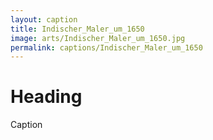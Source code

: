```yaml
---
layout: caption
title: Indischer_Maler_um_1650
image: arts/Indischer_Maler_um_1650.jpg
permalink: captions/Indischer_Maler_um_1650
---
```

# Heading
Caption
